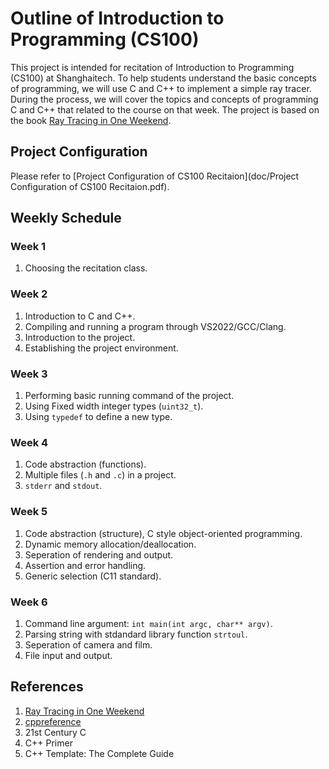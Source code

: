 # Outline of Introduction to Programming (CS100)

This project is intended for recitation of Introduction to Programming (CS100) at Shanghaitech. To help students understand the basic concepts of programming, we will use C and C++ to implement a simple ray tracer. During the process, we will cover the topics and concepts of programming C and C++ that related to the course on that week. The project is based on the book [Ray Tracing in One Weekend](https://raytracing.github.io/).

## Project Configuration

Please refer to [Project Configuration of CS100 Recitaion](doc/Project Configuration of CS100 Recitaion.pdf).

## Weekly Schedule

### Week 1

1. Choosing the recitation class.

### Week 2

1. Introduction to C and C++.
2. Compiling and running a program through VS2022/GCC/Clang.
3. Introduction to the project.
4. Establishing the project environment.

### Week 3

1. Performing basic running command of the project.
2. Using Fixed width integer types (`uint32_t`).
3. Using `typedef` to define a new type.

### Week 4

1. Code abstraction (functions).
2. Multiple files (`.h` and `.c`) in a project.
3. `stderr` and `stdout`.

### Week 5

1. Code abstraction (structure), C style object-oriented programming.
2. Dynamic memory allocation/deallocation.
3. Seperation of rendering and output.
4. Assertion and error handling.
5. Generic selection (C11 standard).

### Week 6

1. Command line argument: `int main(int argc, char** argv)`.
2. Parsing string with stdandard library function `strtoul`.
3. Seperation of camera and film.
4. File input and output.

## References

1. [Ray Tracing in One Weekend](https://raytracing.github.io/)
2. [cppreference](https://en.cppreference.com/w/)
3. 21st Century C
4. C++ Primer
5. C++ Template: The Complete Guide
